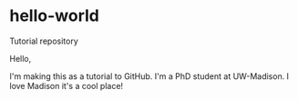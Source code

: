 # hello-world
Tutorial repository

Hello,

I'm making this as a tutorial to GitHub. I'm a PhD student at UW-Madison. I love Madison it's a cool place!
